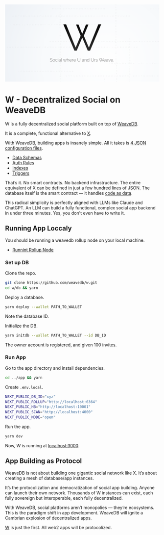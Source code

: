 ![](./app/public/cover.png)

# W - Decentralized Social on WeaveDB

W is a fully decentralized social platform built on top of [WeaveDB](https://weavedb.dev).

It is a complete, functional alternative to [X](https://x.com).

With WeaveDB, building apps is insanely simple. All it takes is [4 JSON configuration files](./db/db).

- [Data Schemas](./db/db/schemas.js)
- [Auth Rules](./db/db/auth.js)
- [Indexes](./db/db/indexes.js)
- [Triggers](./db/db/triggers.js)

That’s it. No smart contracts. No backend infrastructure. The entire equivalent of X can be defined in just a few hundred lines of JSON. The database itself is the smart contract — it handles [code as data](https://en.wikipedia.org/wiki/Code_as_data).

This radical simplicity is perfectly aligned with LLMs like Claude and ChatGPT. An LLM can build a fully functional, complex social app backend in under three minutes. Yes, you don't even have to write it.

## Running App Loccaly

You should be running a weavedb rollup node on your local machine.

- [Runnint Rollup Node](https://docs.weavedb.dev/build/quick-start#running-rollup-node)


### Set up DB

Clone the repo.

```bash
git clone https://github.com/weavedb/w.git
cd w/db && yarn
```
Deploy a database.

```bash
yarn deploy --wallet PATH_TO_WALLET
```
Note the database ID.

Initialize the DB.

```bash
yarn initdb --wallet PATH_TO_WALLET --id DB_ID
```

The owner account is registered, and given 100 invites.


### Run App

Go to the app directory and install dependencies.

```bash
cd ../app && yarn
```

Create `.env.local`.

```bash
NEXT_PUBLIC_DB_ID="xyz"
NEXT_PUBLIC_ROLLUP="http://localhost:6364"
NEXT_PUBLIC_HB="http://localhost:10001"
NEXT_PUBLIC_SCAN="http://localhost:4000"
NEXT_PUBLIC_MODE="open"
```
Run the app.

```bash
yarn dev
```

Now, W is running at [localhost:3000](http://localhost:3000).


## App Building as Protocol

WeaveDB is not about building one gigantic social network like X.
It’s about creating a mesh of database/app instances.

It’s the protocolization and democratization of social app building.
Anyone can launch their own network. Thousands of W instances can exist, each fully sovereign but interoperable, each fully decentralized.

With WeaveDB, social platforms aren’t monopolies — they’re ecosystems.
This is the paradigm shift in app development.
WeaveDB will ignite a Cambrian explosion of decentralized apps.

[W](https://w.weavedb.dev) is just the first. All web2 apps will be protocolized.
